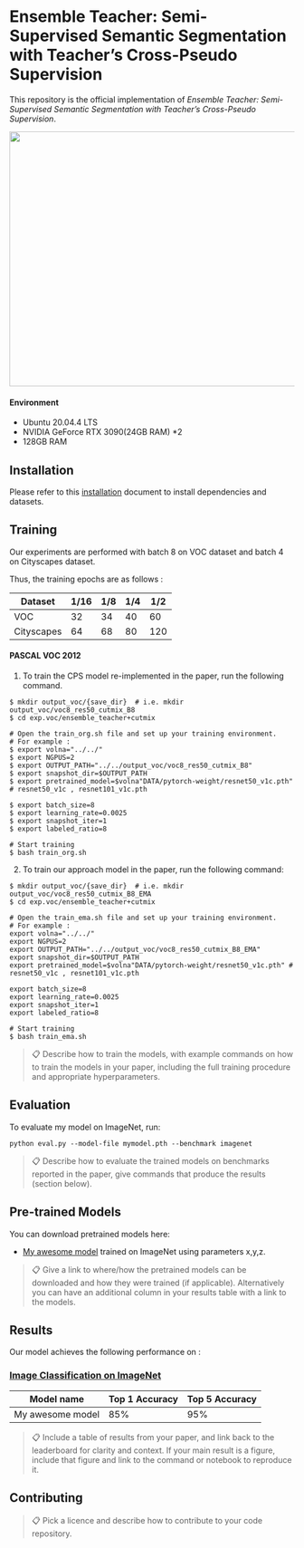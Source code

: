 
# Ensemble Teacher: Semi-Supervised Semantic Segmentation with Teacher’s Cross-Pseudo Supervision

This repository is the official implementation of _Ensemble Teacher: Semi-Supervised Semantic Segmentation with Teacher’s Cross-Pseudo Supervision_.

<img src="https://user-images.githubusercontent.com/37736774/169817612-9586d7cd-3b43-4e85-96c6-e9e2316378a3.PNG" width="800" height="450"/>



#### Environment
* Ubuntu 20.04.4 LTS
* NVIDIA GeForce RTX 3090(24GB RAM) *2 
* 128GB RAM


## Installation

Please refer to this [installation](docs/installation.md) document to install dependencies and datasets.

## Training

Our experiments are performed with batch 8 on VOC dataset and batch 4 on Cityscapes dataset.

Thus, the training epochs are as follows :

|Dataset|1/16|1/8|1/4|1/2|
|------|---|---|---|---|
|VOC|32|34|40|60|
|Cityscapes|64|68|80|120|

#### PASCAL VOC 2012

1. To train the CPS model re-implemented in the paper, run the following command.

```shell
$ mkdir output_voc/{save_dir}  # i.e. mkdir output_voc/voc8_res50_cutmix_B8
$ cd exp.voc/ensemble_teacher+cutmix

# Open the train_org.sh file and set up your training environment.
# For example : 
$ export volna="../../"
$ export NGPUS=2
$ export OUTPUT_PATH="../../output_voc/voc8_res50_cutmix_B8"
$ export snapshot_dir=$OUTPUT_PATH
$ export pretrained_model=$volna"DATA/pytorch-weight/resnet50_v1c.pth" # resnet50_v1c , resnet101_v1c.pth

$ export batch_size=8
$ export learning_rate=0.0025
$ export snapshot_iter=1
$ export labeled_ratio=8

# Start training
$ bash train_org.sh
```

2. To train our approach model in the paper, run the following command:

```shell
$ mkdir output_voc/{save_dir}  # i.e. mkdir output_voc/voc8_res50_cutmix_B8_EMA
$ cd exp.voc/ensemble_teacher+cutmix

# Open the train_ema.sh file and set up your training environment.
# For example : 
export volna="../../"
export NGPUS=2
export OUTPUT_PATH="../../output_voc/voc8_res50_cutmix_B8_EMA"
export snapshot_dir=$OUTPUT_PATH
export pretrained_model=$volna"DATA/pytorch-weight/resnet50_v1c.pth" # resnet50_v1c , resnet101_v1c.pth

export batch_size=8
export learning_rate=0.0025 
export snapshot_iter=1
export labeled_ratio=8

# Start training
$ bash train_ema.sh
```


>📋  Describe how to train the models, with example commands on how to train the models in your paper, including the full training procedure and appropriate hyperparameters.

## Evaluation

To evaluate my model on ImageNet, run:

```eval
python eval.py --model-file mymodel.pth --benchmark imagenet
```

>📋  Describe how to evaluate the trained models on benchmarks reported in the paper, give commands that produce the results (section below).

## Pre-trained Models

You can download pretrained models here:

- [My awesome model](https://drive.google.com/mymodel.pth) trained on ImageNet using parameters x,y,z. 

>📋  Give a link to where/how the pretrained models can be downloaded and how they were trained (if applicable).  Alternatively you can have an additional column in your results table with a link to the models.

## Results

Our model achieves the following performance on :

### [Image Classification on ImageNet](https://paperswithcode.com/sota/image-classification-on-imagenet)

| Model name         | Top 1 Accuracy  | Top 5 Accuracy |
| ------------------ |---------------- | -------------- |
| My awesome model   |     85%         |      95%       |

>📋  Include a table of results from your paper, and link back to the leaderboard for clarity and context. If your main result is a figure, include that figure and link to the command or notebook to reproduce it. 


## Contributing

>📋  Pick a licence and describe how to contribute to your code repository. 
